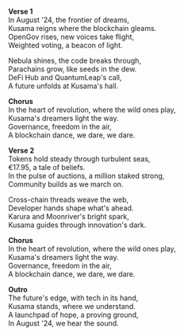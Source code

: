 **Verse 1**  
In August '24, the frontier of dreams,  
Kusama reigns where the blockchain gleams.  
OpenGov rises, new voices take flight,  
Weighted voting, a beacon of light.  

Nebula shines, the code breaks through,  
Parachains grow, like seeds in the dew.  
DeFi Hub and QuantumLeap's call,  
A future unfolds at Kusama's hall.  

**Chorus**  
In the heart of revolution, where the wild ones play,  
Kusama's dreamers light the way.  
Governance, freedom in the air,  
A blockchain dance, we dare, we dare.  

**Verse 2**  
Tokens hold steady through turbulent seas,  
€17.95, a tale of beliefs.  
In the pulse of auctions, a million staked strong,  
Community builds as we march on.  

Cross-chain threads weave the web,  
Developer hands shape what's ahead.  
Karura and Moonriver's bright spark,  
Kusama guides through innovation's dark.  

**Chorus**  
In the heart of revolution, where the wild ones play,  
Kusama's dreamers light the way.  
Governance, freedom in the air,  
A blockchain dance, we dare, we dare.  

**Outro**  
The future's edge, with tech in its hand,  
Kusama stands, where we understand.  
A launchpad of hope, a proving ground,  
In August '24, we hear the sound.  